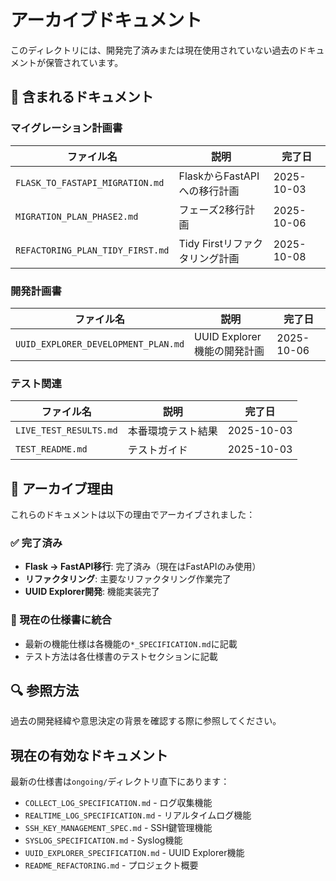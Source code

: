 # アーカイブドキュメント

このディレクトリには、開発完了済みまたは現在使用されていない過去のドキュメントが保管されています。

## 📁 含まれるドキュメント

### マイグレーション計画書
| ファイル名 | 説明 | 完了日 |
|---|---|---|
| `FLASK_TO_FASTAPI_MIGRATION.md` | FlaskからFastAPIへの移行計画 | 2025-10-03 |
| `MIGRATION_PLAN_PHASE2.md` | フェーズ2移行計画 | 2025-10-06 |
| `REFACTORING_PLAN_TIDY_FIRST.md` | Tidy Firstリファクタリング計画 | 2025-10-08 |

### 開発計画書
| ファイル名 | 説明 | 完了日 |
|---|---|---|
| `UUID_EXPLORER_DEVELOPMENT_PLAN.md` | UUID Explorer機能の開発計画 | 2025-10-06 |

### テスト関連
| ファイル名 | 説明 | 完了日 |
|---|---|---|
| `LIVE_TEST_RESULTS.md` | 本番環境テスト結果 | 2025-10-03 |
| `TEST_README.md` | テストガイド | 2025-10-03 |

## 📌 アーカイブ理由

これらのドキュメントは以下の理由でアーカイブされました：

### ✅ 完了済み
- **Flask → FastAPI移行**: 完了済み（現在はFastAPIのみ使用）
- **リファクタリング**: 主要なリファクタリング作業完了
- **UUID Explorer開発**: 機能実装完了

### 📝 現在の仕様書に統合
- 最新の機能仕様は各機能の`*_SPECIFICATION.md`に記載
- テスト方法は各仕様書のテストセクションに記載

## 🔍 参照方法

過去の開発経緯や意思決定の背景を確認する際に参照してください。

## 現在の有効なドキュメント

最新の仕様書は`ongoing/`ディレクトリ直下にあります：

- `COLLECT_LOG_SPECIFICATION.md` - ログ収集機能
- `REALTIME_LOG_SPECIFICATION.md` - リアルタイムログ機能
- `SSH_KEY_MANAGEMENT_SPEC.md` - SSH鍵管理機能
- `SYSLOG_SPECIFICATION.md` - Syslog機能
- `UUID_EXPLORER_SPECIFICATION.md` - UUID Explorer機能
- `README_REFACTORING.md` - プロジェクト概要

